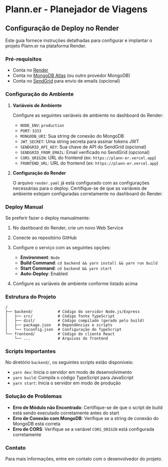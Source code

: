 # Plann.er - Planejador de Viagens

## Configuração de Deploy no Render

Este guia fornece instruções detalhadas para configurar e implantar o projeto Plann.er na plataforma Render.

### Pré-requisitos

- Conta no [Render](https://render.com/)
- Conta no [MongoDB Atlas](https://www.mongodb.com/cloud/atlas) (ou outro provedor MongoDB)
- Conta no [SendGrid](https://sendgrid.com/) para envio de emails (opcional)

### Configuração do Ambiente

1. **Variáveis de Ambiente**

   Configure as seguintes variáveis de ambiente no dashboard do Render:

   - `NODE_ENV`: `production`
   - `PORT`: `3333`
   - `MONGODB_URI`: Sua string de conexão do MongoDB
   - `JWT_SECRET`: Uma string secreta para assinar tokens JWT
   - `SENDGRID_API_KEY`: Sua chave de API do SendGrid (opcional)
   - `SENDGRID_FROM_EMAIL`: Email verificado no SendGrid (opcional)
   - `CORS_ORIGIN`: URL do frontend (ex: `https://plann-er.vercel.app`)
   - `FRONTEND_URL`: URL do frontend (ex: `https://plann-er.vercel.app`)

2. **Configuração do Render**

   O arquivo `render.yaml` já está configurado com as configurações necessárias para o deploy. Certifique-se de que as variáveis de ambiente estejam configuradas corretamente no dashboard do Render.

### Deploy Manual

Se preferir fazer o deploy manualmente:

1. No dashboard do Render, crie um novo Web Service
2. Conecte ao repositório GitHub
3. Configure o serviço com as seguintes opções:

   - **Environment**: `Node`
   - **Build Command**: `cd backend && yarn install && yarn run build`
   - **Start Command**: `cd backend && yarn start`
   - **Auto-Deploy**: Enabled

4. Configure as variáveis de ambiente conforme listado acima

### Estrutura do Projeto

```
/
├── backend/           # Código do servidor Node.js/Express
│   ├── src/           # Código fonte TypeScript
│   ├── dist/          # Código compilado (gerado pelo build)
│   ├── package.json   # Dependências e scripts
│   └── tsconfig.json  # Configuração do TypeScript
└── frontend/          # Código do cliente React
    └── ...            # Arquivos do frontend
```

### Scripts Importantes

No diretório `backend/`, os seguintes scripts estão disponíveis:

- `yarn dev`: Inicia o servidor em modo de desenvolvimento
- `yarn build`: Compila o código TypeScript para JavaScript
- `yarn start`: Inicia o servidor em modo de produção

### Solução de Problemas

- **Erro de Módulo não Encontrado**: Certifique-se de que o script de build está sendo executado corretamente antes do start
- **Erro de Conexão com MongoDB**: Verifique se a string de conexão do MongoDB está correta
- **Erro de CORS**: Verifique se a variável `CORS_ORIGIN` está configurada corretamente

### Contato

Para mais informações, entre em contato com o desenvolvedor do projeto.
